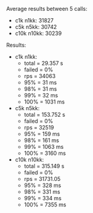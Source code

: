 Average results between 5 calls:
* c1k n1kk: 31827
* c5k n5kk: 30742
* c10k n10kk: 30239

Results:
* c1k n1kk:
    * total = 29.357 s
    * failed = 0%
    * rps = 34063
    * 95% = 31 ms
    * 98% = 31 ms
    * 99% = 32 ms
    * 100% = 1031 ms
* c5k n5kk:
    * total = 153.752 s
    * failed = 0%
    * rps = 32519
    * 95% = 159 ms
    * 98% = 161 ms
    * 99% = 1063 ms
    * 100% = 3160 ms
* c10k n10kk:
    * total = 315.149 s
    * failed = 0%
    * rps = 31731.05
    * 95% = 328 ms
    * 98% = 331 ms
    * 99% = 334 ms
    * 100% = 7355 ms
